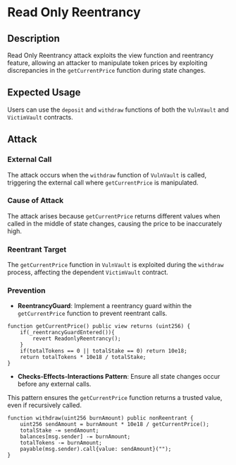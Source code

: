 # Read Only Reentrancy

## Description

Read Only Reentrancy attack exploits the view function and reentrancy feature, allowing an attacker to manipulate token prices by exploiting discrepancies in the `getCurrentPrice` function during state changes.

## Expected Usage

Users can use the `deposit` and `withdraw` functions of both the `VulnVault` and `VictimVault` contracts.

## Attack

### External Call

The attack occurs when the `withdraw` function of `VulnVault` is called, triggering the external call where `getCurrentPrice` is manipulated.

### Cause of Attack

The attack arises because `getCurrentPrice` returns different values when called in the middle of state changes, causing the price to be inaccurately high.

### Reentrant Target

The `getCurrentPrice` function in `VulnVault` is exploited during the `withdraw` process, affecting the dependent `VictimVault` contract.

### Prevention

- **ReentrancyGuard**: Implement a reentrancy guard within the `getCurrentPrice` function to prevent reentrant calls.

```solidity
function getCurrentPrice() public view returns (uint256) {
    if(_reentrancyGuardEntered()){
        revert ReadonlyReentrancy();
    }
    if(totalTokens == 0 || totalStake == 0) return 10e18;
    return totalTokens * 10e18 / totalStake;
}
```

- **Checks-Effects-Interactions Pattern**: Ensure all state changes occur before any external calls.

This pattern ensures the `getCurrentPrice` function returns a trusted value, even if recursively called.

```solidity
function withdraw(uint256 burnAmount) public nonReentrant { 
    uint256 sendAmount = burnAmount * 10e18 / getCurrentPrice();
    totalStake -= sendAmount;
    balances[msg.sender] -= burnAmount;
    totalTokens -= burnAmount;
    payable(msg.sender).call{value: sendAmount}("");
}
```


